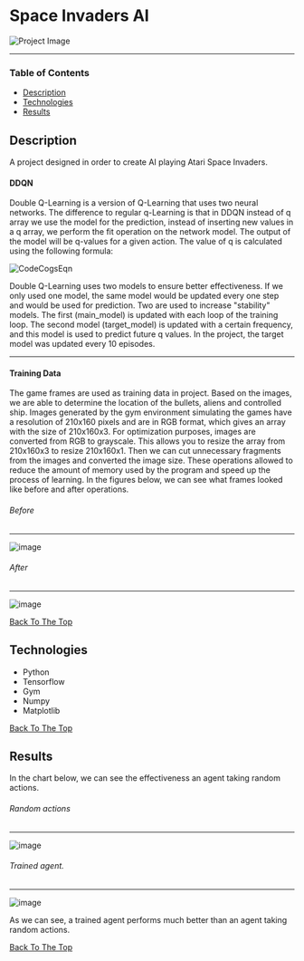 # Space Invaders AI

![Project Image](https://user-images.githubusercontent.com/62477191/153773366-a738f16a-1785-4b27-8736-a29fb4d4530c.png)

---

### Table of Contents

- [Description](#description)
- [Technologies](#technologies)
- [Results](#results)




## Description
A project designed in order to create AI playing Atari Space Invaders.


#### DDQN

Double Q-Learning is a version of Q-Learning that uses two neural networks. The difference to regular q-Learning is that in DDQN instead of q array we use the model for the prediction, instead of inserting new values in a q array, we perform the fit operation on the network model.  The output of the model will be q-values ​​for a given action. The value of q is calculated using the following formula:

![CodeCogsEqn](https://user-images.githubusercontent.com/62477191/153775640-a39d88e9-8091-4f40-b72f-a5b34b14a310.png)

Double Q-Learning uses two models to ensure better effectiveness. If we only used one model, the same model would be updated every one step and would be used for prediction. Two are used to increase "stability" models. The first (main_model) is updated with each loop of the training loop. The second model (target_model) is updated with a certain frequency, and this model is used to predict future q values. In the project, the target model was updated every 10 episodes.

---
#### Training Data

The game frames are used as training data in project. Based on the images, we are able to determine the location of the bullets, aliens and controlled ship. Images generated by the gym environment simulating the games have a resolution of 210x160 pixels and are in RGB format, which gives an array with the size of 210x160x3. For optimization purposes, images are converted from RGB to grayscale. This allows you to resize the array from 210x160x3 to resize 210x160x1. Then we can cut unnecessary fragments from the images and converted the image size. These operations allowed to reduce the amount of memory used by the program and speed up the process of learning. In the figures below, we can see what frames looked like before and after operations.

###### Before
---

![image](https://user-images.githubusercontent.com/62477191/153773467-4bb6499c-80d3-4344-8718-c3769c8005d3.png)

###### After
---
![image](https://user-images.githubusercontent.com/62477191/153773484-e0a77d5b-3adc-413a-94d9-1b8d51ad8469.png)



[Back To The Top](#space-invaders-ai)



## Technologies

 - Python
 - Tensorflow
 - Gym
 - Numpy
 - Matplotlib
 
 
[Back To The Top](#space-invaders-ai)





## Results


In the chart below, we can see the effectiveness an agent taking random actions. 

###### Random actions
---
![image](https://user-images.githubusercontent.com/62477191/153773670-3b8b1a7f-3014-4788-b26d-2df3acf7afdc.png)

###### Trained agent.
---
![image](https://user-images.githubusercontent.com/62477191/153773729-c043722f-e62a-400f-a5d3-29b2d3e5168f.png)


As we can see, a trained agent performs much better than an agent taking random actions.


[Back To The Top](#space-invaders-ai)

